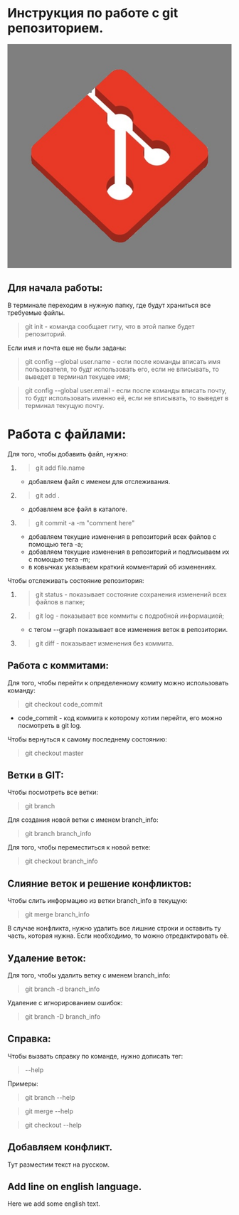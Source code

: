 # Инструкция по работе c git репозиторием.
![error](pic2.jpg)

## Для начала работы:
В терминале переходим в нужную папку, где будут храниться
все требуемые файлы.

> git init - команда сообщает гиту, что в этой папке будет репозиторий. 

Если имя и почта еше не были заданы:

> git config --global user.name - если после команды вписать имя пользователя, то будт использовать его, если не вписывать, то выведет в терминал текущее имя;

> git config --global user.email - если после команды вписать почту,
то будт использовать именно её, если не вписывать, то выведет в терминал текущую почту.


# Работа с файлами:
Для того, чтобы добавить файл, нужно:
1. >  git add file.name
    * добавляем файл с именем для отслеживания.
2. >  git add .
    * добавляем все файл в каталоге.
3. >  git commit -a -m "comment here"
    * добавляем текущие изменения в репозиторий всех файлов с помощью тега -a;
    * добавляем текущие изменения в репозиторий и подписываем их с помощью тега -m;
    * в ковычках указываем краткий комментарий об изменениях.

Чтобы отслеживать состояние репозитория:
1. > git status - показывает состояние сохранения изменений всех файлов в папке;
2. > git log - показывает все коммиты с подробной информацией;
    * с тегом --graph показывает все изменения веток в репозитории.
3. > git diff - показывает изменения без коммита.


## Работа с коммитами:
Для того, чтобы перейти к определенному комиту можно использовать команду:
> git checkout code_commit
   * code_commit - код коммита к которому хотим перейти, его можно посмотреть в git log.

Чтобы вернуться к самому последнему состоянию:
> git checkout master

## Ветки в GIT:
Чтобы посмотреть все ветки:
> git branch

Для создания новой ветки с именем branch_info:
> git branch branch_info

Для того, чтобы переместиться к новой ветке:
> git checkout branch_info

## Слияние веток и решение конфликтов:
Чтобы слить информацию из ветки branch_info в текущую:
> git merge branch_info

В случае нонфликта, нужно удалить все лишние строки и оставить ту часть, которая нужна.
Если необходимо, то можно отредактировать её.

## Удаление веток:
Для того, чтобы удалить ветку с именем branch_info:
> git branch -d branch_info

Удаление с игнорированием ошибок:
> git branch -D branch_info

## Справка:
Чтобы вызвать справку по команде, нужно дописать тег:
> --help 

Примеры:
> git branch --help

> git merge --help

> git checkout --help

## Добавляем конфликт.
Тут разместим текст на русском.

## Add line on english language.
Here we add some english text.
